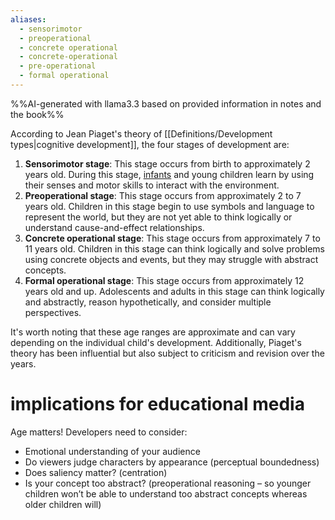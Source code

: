 ```yaml
---
aliases:
  - sensorimotor
  - preoperational
  - concrete operational
  - concrete-operational
  - pre-operational
  - formal operational
---
```

%%AI-generated with llama3.3 based on provided information in notes and the book%%

According to Jean Piaget's theory of [[Definitions/Development types|cognitive development]], the four stages of development are:

1. **Sensorimotor stage**: This stage occurs from birth to approximately 2 years old. During this stage, [infants](Definitions/Age%20ranges/infants.md) and young children learn by using their senses and motor skills to interact with the environment.
2. **Preoperational stage**: This stage occurs from approximately 2 to 7 years old. Children in this stage begin to use symbols and language to represent the world, but they are not yet able to think logically or understand cause-and-effect relationships.
3. **Concrete operational stage**: This stage occurs from approximately 7 to 11 years old. Children in this stage can think logically and solve problems using concrete objects and events, but they may struggle with abstract concepts.
4. **Formal operational stage**: This stage occurs from approximately 12 years old and up. Adolescents and adults in this stage can think logically and abstractly, reason hypothetically, and consider multiple perspectives.

It's worth noting that these age ranges are approximate and can vary depending on the individual child's development. Additionally, Piaget's theory has been influential but also subject to criticism and revision over the years.

# implications for educational media
Age matters! Developers need to consider:

* Emotional understanding of your audience
* Do viewers judge characters by appearance (perceptual boundedness)
* Does saliency matter? (centration)
* Is your concept too abstract? (preoperational reasoning – so younger children won’t be able to understand too abstract concepts whereas older children will)